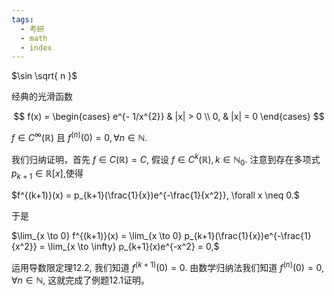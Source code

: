 ```yaml
---
tags:
  - 考研
  - math
  - index
---
```



$\sin \sqrt{ n }$

经典的光滑函数 

$$
f(x) = \begin{cases}
e^{- 1/x^{2}}  & |x| > 0 \\
0, & |x| = 0
\end{cases}
$$

$f \in C^\infty(\mathbb{R})$ 且 $f^{(n)}(0) = 0, \forall n \in \mathbb{N}$.

我们归纳证明，首先 $f \in C(\mathbb{R}) = C$, 假设 $f \in C^k(\mathbb{R}), k \in \mathbb{N}_0$. 注意到存在多项式 $p_{k+1} \in \mathbb{R}[x]$,使得

$f^{(k+1)}(x) = p_{k+1}(\frac{1}{x})e^{-\frac{1}{x^2}}, \forall x \neq 0.$

于是

$\lim_{x \to 0} f^{(k+1)}(x) = \lim_{x \to 0} p_{k+1}(\frac{1}{x})e^{-\frac{1}{x^2}} = \lim_{x \to \infty} p_{k+1}(x)e^{-x^2} = 0,$

运用导数限定理12.2, 我们知道 $f^{(k+1)}(0) = 0$.  由数学归纳法我们知道 $f^{(n)}(0) = 0, \forall n \in \mathbb{N}$, 这就完成了例题12.1证明。